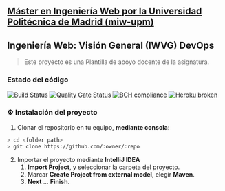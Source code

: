 ## [Máster en Ingeniería Web por la Universidad Politécnica de Madrid (miw-upm)](http://miw.etsisi.upm.es)
## Ingeniería Web: Visión General (IWVG) DevOps
> Este proyecto es una Plantilla de apoyo docente de la asignatura.


### Estado del código
[![Build Status](https://travis-ci.org/crismartin/iwvg-devops-cristian-martinez.svg?branch=develop)](https://travis-ci.org/crismartin/iwvg-devops-cristian-martinez)
[![Quality Gate Status](https://sonarcloud.io/api/project_badges/measure?project=es.upm.miw%3Aiwvg-devops-cristian-martinez&metric=alert_status)](https://sonarcloud.io/dashboard?id=es.upm.miw%3Aiwvg-devops-cristian-martinez)
[![BCH compliance](https://bettercodehub.com/edge/badge/crismartin/iwvg-devops-cristian-martinez?branch=develop)](https://bettercodehub.com/results/crismartin/iwvg-devops-cristian-martinez)
[![Heroku broken](https://iwvg-devops-cristian-martinez.herokuapp.com/system/version-badge)](https://iwvg-devops-cristian-martinez.herokuapp.com/swagger-ui.html)

### :gear: Instalación del proyecto
1. Clonar el repositorio en tu equipo, **mediante consola**:
```sh
> cd <folder path>
> git clone https://github.com/:owner/:repo
```
2. Importar el proyecto mediante **IntelliJ IDEA**
   1. **Import Project**, y seleccionar la carpeta del proyecto.
   1. Marcar **Create Project from external model**, elegir **Maven**.
   1. **Next** … **Finish**.



